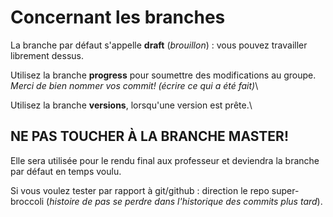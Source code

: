 # Concernant les branches

La branche par défaut s'appelle **draft** (_brouillon_) : vous pouvez travailler librement dessus.

Utilisez la branche **progress** pour soumettre des modifications au groupe.\
*Merci de bien nommer vos commit! (écrire ce qui a été fait)*\

Utilisez la branche **versions**, lorsqu'une version est prête.\

## NE PAS TOUCHER À LA BRANCHE MASTER!
Elle sera utilisée pour le rendu final aux professeur et deviendra la branche par défaut en temps voulu.

Si vous voulez tester par rapport à git/github : direction le repo super-broccoli (_histoire de pas se perdre dans l'historique des commits plus tard_).
